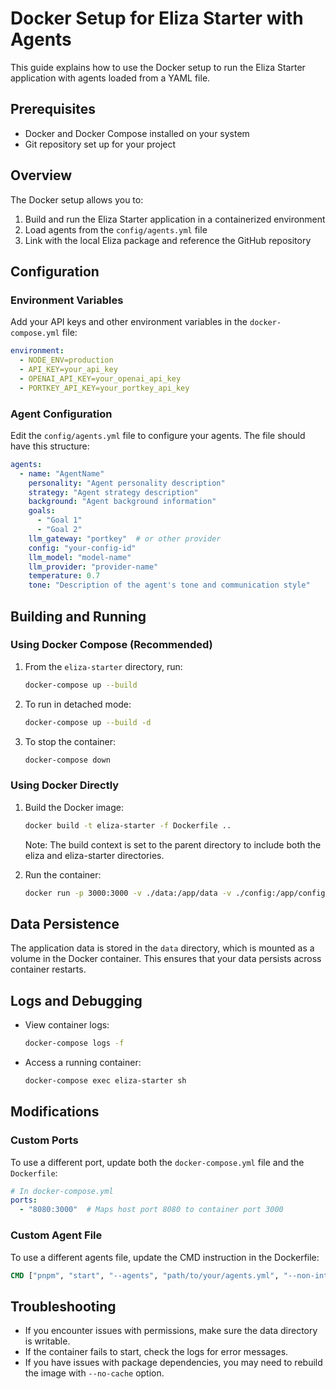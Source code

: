 # Docker Setup for Eliza Starter with Agents

This guide explains how to use the Docker setup to run the Eliza Starter application with agents loaded from a YAML file.

## Prerequisites

- Docker and Docker Compose installed on your system
- Git repository set up for your project

## Overview

The Docker setup allows you to:

1. Build and run the Eliza Starter application in a containerized environment
2. Load agents from the `config/agents.yml` file
3. Link with the local Eliza package and reference the GitHub repository

## Configuration

### Environment Variables

Add your API keys and other environment variables in the `docker-compose.yml` file:

```yaml
environment:
  - NODE_ENV=production
  - API_KEY=your_api_key
  - OPENAI_API_KEY=your_openai_api_key
  - PORTKEY_API_KEY=your_portkey_api_key
```

### Agent Configuration

Edit the `config/agents.yml` file to configure your agents. The file should have this structure:

```yaml
agents:
  - name: "AgentName"
    personality: "Agent personality description"
    strategy: "Agent strategy description"
    background: "Agent background information"
    goals:
      - "Goal 1"
      - "Goal 2"
    llm_gateway: "portkey"  # or other provider
    config: "your-config-id"
    llm_model: "model-name"
    llm_provider: "provider-name"
    temperature: 0.7
    tone: "Description of the agent's tone and communication style"
```

## Building and Running

### Using Docker Compose (Recommended)

1. From the `eliza-starter` directory, run:
   ```bash
   docker-compose up --build
   ```

2. To run in detached mode:
   ```bash
   docker-compose up --build -d
   ```

3. To stop the container:
   ```bash
   docker-compose down
   ```

### Using Docker Directly

1. Build the Docker image:
   ```bash
   docker build -t eliza-starter -f Dockerfile ..
   ```
   Note: The build context is set to the parent directory to include both the eliza and eliza-starter directories.

2. Run the container:
   ```bash
   docker run -p 3000:3000 -v ./data:/app/data -v ./config:/app/config eliza-starter
   ```

## Data Persistence

The application data is stored in the `data` directory, which is mounted as a volume in the Docker container. This ensures that your data persists across container restarts.

## Logs and Debugging

- View container logs:
  ```bash
  docker-compose logs -f
  ```

- Access a running container:
  ```bash
  docker-compose exec eliza-starter sh
  ```

## Modifications

### Custom Ports

To use a different port, update both the `docker-compose.yml` file and the `Dockerfile`:

```yaml
# In docker-compose.yml
ports:
  - "8080:3000"  # Maps host port 8080 to container port 3000
```

### Custom Agent File

To use a different agents file, update the CMD instruction in the Dockerfile:

```dockerfile
CMD ["pnpm", "start", "--agents", "path/to/your/agents.yml", "--non-interactive"]
```

## Troubleshooting

- If you encounter issues with permissions, make sure the data directory is writable.
- If the container fails to start, check the logs for error messages.
- If you have issues with package dependencies, you may need to rebuild the image with `--no-cache` option.
